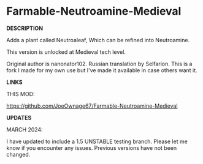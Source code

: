 # Farmable-Neutroamine-Medieval
**DESCRIPTION**

Adds a plant called Neutroaleaf, Which can be refined into Neutroamine. 

This version is unlocked at Medieval tech level.

Original author is nanonator102. Russian translation by Selfarion. This is a fork I made for my own use but I've made it available in case others want it.

**LINKS**

THIS MOD:

https://github.com/JoeOwnage67/Farmable-Neutroamine-Medieval

**UPDATES**

MARCH 2024:

I have updated to include a 1.5 UNSTABLE testing branch. Please let me know if you encounter any issues. Previous versions have not been changed.



